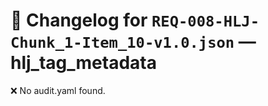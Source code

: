 # 📝 Changelog for `REQ-008-HLJ-Chunk_1-Item_10-v1.0.json` — **hlj_tag_metadata**

❌ No audit.yaml found.
